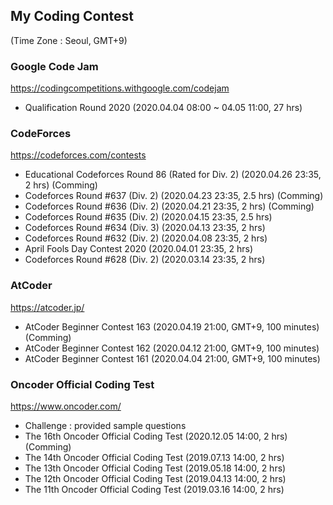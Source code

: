 ## My Coding Contest
(Time Zone : Seoul, GMT+9)


### Google Code Jam
https://codingcompetitions.withgoogle.com/codejam
- Qualification Round 2020 (2020.04.04 08:00 ~ 04.05 11:00, 27 hrs)


### CodeForces
https://codeforces.com/contests
- Educational Codeforces Round 86 (Rated for Div. 2) (2020.04.26 23:35, 2 hrs) (Comming)
- Codeforces Round #637 (Div. 2) (2020.04.23 23:35, 2.5 hrs) (Comming)
- Codeforces Round #636 (Div. 2) (2020.04.21 23:35, 2 hrs) (Comming)
- Codeforces Round #635 (Div. 2) (2020.04.15 23:35, 2.5 hrs)
- Codeforces Round #634 (Div. 3) (2020.04.13 23:35, 2 hrs)
- Codeforces Round #632 (Div. 2) (2020.04.08 23:35, 2 hrs)
- April Fools Day Contest 2020 (2020.04.01 23:35, 2 hrs)
- Codeforces Round #628 (Div. 2) (2020.03.14 23:35, 2 hrs)


### AtCoder
https://atcoder.jp/
- AtCoder Beginner Contest 163 (2020.04.19 21:00, GMT+9, 100 minutes) (Comming)
- AtCoder Beginner Contest 162 (2020.04.12 21:00, GMT+9, 100 minutes)
- AtCoder Beginner Contest 161 (2020.04.04 21:00, GMT+9, 100 minutes)


### Oncoder Official Coding Test
https://www.oncoder.com/
- Challenge : provided sample questions
- The 16th Oncoder Official Coding Test (2020.12.05 14:00, 2 hrs) (Comming)
- The 14th Oncoder Official Coding Test (2019.07.13 14:00, 2 hrs)
- The 13th Oncoder Official Coding Test (2019.05.18 14:00, 2 hrs)
- The 12th Oncoder Official Coding Test (2019.04.13 14:00, 2 hrs)
- The 11th Oncoder Official Coding Test (2019.03.16 14:00, 2 hrs)

